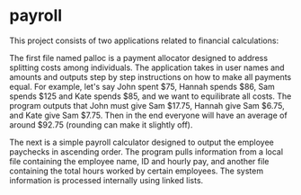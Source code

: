 # payroll
This project consists of two applications related to financial calculations:

The first file named palloc is a payment allocator designed to address splitting costs among individuals. The application takes in user names and amounts and outputs step by step instructions on how to make all payments equal. For example, let's say John spent $75, Hannah spends $86, Sam spends $125 and Kate spends $85, and we want to equilibrate all costs. The program outputs that John must give Sam $17.75, Hannah give Sam $6.75, and Kate give Sam $7.75. Then in the end everyone will have an average of around $92.75 (rounding can make it slightly off). 

The next is a simple payroll calculator designed to output the employee paychecks in ascending order. 
The program pulls information from a local file containing the employee name, ID and hourly 
pay, and another file containing the total hours worked by certain employees. The system information is 
processed internally using linked lists. 
